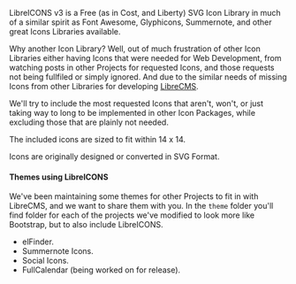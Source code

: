 LibreICONS v3 is a Free (as in Cost, and Liberty) SVG Icon Library in much of a similar spirit as Font Awesome, Glyphicons, Summernote, and other great Icons Libraries available.

Why another Icon Library? Well, out of much frustration of other Icon Libraries either having Icons that were needed for Web Development, from watching posts in other Projects for requested Icons, and those requests not being fullfiled or simply ignored. And due to the similar needs of missing Icons from other Libraries for developing [LibreCMS](https://github.com/StudioJunkyard/LibreCMS).

We'll try to include the most requested Icons that aren't, won't, or just taking way to long to be implemented in other Icon Packages, while excluding those that are plainly not needed.

The included icons are sized to fit within 14 x 14.

Icons are originally designed or converted in SVG Format.

#### Themes using LibreICONS
We've been maintaining some themes for other Projects to fit in with LibreCMS, and we want to share them with you. In the `theme` folder you'll find folder for each of the projects we've modified to look more like Bootstrap, but to also include LibreICONS.
- elFinder.
- Summernote Icons.
- Social Icons.
- FullCalendar (being worked on for release).
